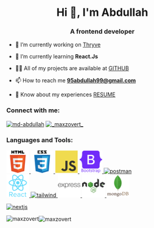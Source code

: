 <h1 align="center">Hi 👋, I'm Abdullah</h1>
<h3 align="center">A frontend developer</h3>

- 🔭 I’m currently working on [Thryve](https://github.com/Maxzovert/thryve.git)

- 🌱 I’m currently learning **React.Js**

- 👨‍💻 All of my projects are available at [GITHUB](https://github.com/Maxzovert)

- 📫 How to reach me **95abdullah99@gmail.com**

- 📄 Know about my experiences [RESUME](https://drive.google.com/file/d/1xvZb9fClL9nB7r32PCBm7q4CHZbHAV86/view?usp=sharing)

<h3 align="left">Connect with me:</h3>
<p align="left">
<a href="https://www.linkedin.com/in/95abdullah99/" target="blank"><img align="center" src="https://raw.githubusercontent.com/rahuldkjain/github-profile-readme-generator/master/src/images/icons/Social/linked-in-alt.svg" alt="md-abdullah" height="30" width="40" /></a>
<a href="https://instagram.com/_maxzovert_" target="blank"><img align="center" src="https://raw.githubusercontent.com/rahuldkjain/github-profile-readme-generator/master/src/images/icons/Social/instagram.svg" alt="_maxzovert_" height="30" width="40" /></a>
</p>

<h3 align="left">Languages and Tools:</h3>
<p align="left"> 
<p align="left">
<a href="https://www.w3.org/html/" target="_blank" rel="noreferrer"> 
<img src="https://raw.githubusercontent.com/devicons/devicon/master/icons/html5/html5-original-wordmark.svg" alt="html5" width="60" height="60"/>  </a> 
  
<a href="https://www.w3schools.com/css/" target="_blank" rel="noreferrer">  
<img src="https://raw.githubusercontent.com/devicons/devicon/master/icons/css3/css3-original-wordmark.svg" alt="css3" width="60" height="60"/>  </a> 

<a href="https://developer.mozilla.org/en-US/docs/Web/JavaScript" target="_blank" rel="noreferrer">  
<img src="https://raw.githubusercontent.com/devicons/devicon/master/icons/javascript/javascript-original.svg" alt="javascript" width="60" height="60"/> </a>

<a href="https://getbootstrap.com" target="_blank" rel="noreferrer">  
<img src="https://raw.githubusercontent.com/devicons/devicon/master/icons/bootstrap/bootstrap-plain-wordmark.svg" alt="bootstrap" width="60" height="60"/> </a> 

<a href="https://postman.com" target="_blank" rel="noreferrer"> 
<img src="https://www.vectorlogo.zone/logos/getpostman/getpostman-icon.svg" alt="postman" width="60" height="60"/> </a><br>

<a href="https://reactjs.org/" target="_blank" rel="noreferrer"> 
<img src="https://raw.githubusercontent.com/devicons/devicon/master/icons/react/react-original-wordmark.svg" alt="react" width="60" height="60"/> </a>

<a href="https://tailwindcss.com/" target="_blank" rel="noreferrer">  
<img src="https://www.vectorlogo.zone/logos/tailwindcss/tailwindcss-icon.svg" alt="tailwind" width="60" height="60"/>  </a> 

<a href="https://expressjs.com" target="_blank" rel="noreferrer">  
<img src="https://raw.githubusercontent.com/devicons/devicon/master/icons/express/express-original-wordmark.svg" alt="express" width="60" height="60"/> </a> 

<a href="https://nodejs.org" target="_blank" rel="noreferrer">  
<img src="https://raw.githubusercontent.com/devicons/devicon/master/icons/nodejs/nodejs-original-wordmark.svg" alt="nodejs" width="60" height="60"/>  </a>
 
<a href="https://www.mongodb.com/" target="_blank" rel="noreferrer">  
<img src="https://raw.githubusercontent.com/devicons/devicon/master/icons/mongodb/mongodb-original-wordmark.svg" alt="mongodb" width="60" height="60"/>  </a>

<p align="left"> <a href="https://nextjs.org/" target="_blank" rel="noreferrer"> <img src="https://cdn.worldvectorlogo.com/logos/nextjs-2.svg" alt="nextjs" width="40" height="40"/> </a></a> </p>


<p><img align="left" src="https://github-readme-stats.vercel.app/api/top-langs?username=maxzovert&show_icons=true&locale=en&layout=compact" alt="maxzovert" /></p>

<p><img align="center" src="https://github-readme-streak-stats.herokuapp.com/?user=maxzovert&" alt="maxzovert" /></p>

